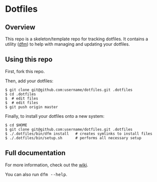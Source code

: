 # Dotfiles

## Overview

This repo is a skeleton/template repo for tracking dotfiles.  It contains
a utility ([dfm](https://github.com/justone/dfm)) to help with managing and
updating your dotfiles.

## Using this repo

First, fork this repo.

Then, add your dotfiles:

    $ git clone git@github.com:username/dotfiles.git .dotfiles
    $ cd .dotfiles
    $  # edit files
    $  # edit files
    $ git push origin master

Finally, to install your dotfiles onto a new system:

    $ cd $HOME
    $ git clone git@github.com:username/dotfiles.git .dotfiles
    $ ./.dotfiles/bin/dfm install   # creates symlinks to install files
    $ ./.dotfiles/bin/setup.sh      # performs all necessary setup

## Full documentation

For more information, check out the [wiki](http://github.com/justone/dotfiles/wiki).

You can also run <tt>dfm --help</tt>.
